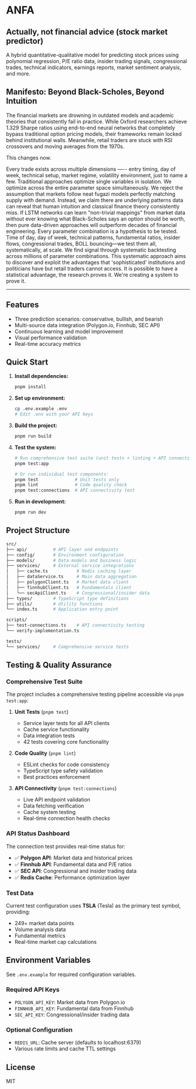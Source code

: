 # ANFA

## Actually, not financial advice (stock market predictor)

A hybrid quantitative-qualitative model for predicting stock prices using polynomial regression, P/E ratio data, insider trading signals, congressional trades, technical indicators, earnings reports, market sentiment analysis, and more.

## Manifesto: Beyond Black-Scholes, Beyond Intuition

The financial markets are drowning in outdated models and academic theories that consistently fail in practice. While Oxford researchers achieve 1.329 Sharpe ratios using end-to-end neural networks that completely bypass traditional option pricing models, their frameworks remain locked behind institutional walls. Meanwhile, retail traders are stuck with RSI crossovers and moving averages from the 1970s.

This changes now.

Every trade exists across multiple dimensions —-- entry timing, day of week, technical setup, market regime, volatility environment, just to name a few. Traditional approaches optimize single variables in isolation. We optimize across the entire parameter space simultaneously. We reject the assumption that markets follow neat fugazi models perfectly matching supply with demand. Instead, we claim there are underlying patterns data can reveal that human intuition and classical finance theory consistently miss. If LSTM networks can learn "non-trivial mappings" from market data without ever knowing what Black-Scholes says an option should be worth, then pure data-driven approaches will outperform decades of financial engineering. Every parameter combination is a hypothesis to be tested. Time of day, day of week, technical patterns, fundamental ratios, insider flows, congressional trades, BOLL bouncing—we test them all, systematically, at scale. We find signal through systematic backtesting across millions of parameter combinations. This systematic approach aims to discover and exploit the advantages that 'sophisticated' institutions and politicians have but retail traders cannot access. It is possible to have a statistical advantage, the research proves it. We're creating a system to prove it.

---

## Features

- Three prediction scenarios: conservative, bullish, and bearish
- Multi-source data integration (Polygon.io, Finnhub, SEC API)
- Continuous learning and model improvement
- Visual performance validation
- Real-time accuracy metrics

## Quick Start

1. **Install dependencies:**

   ```bash
   pnpm install
   ```

2. **Set up environment:**

   ```bash
   cp .env.example .env
   # Edit .env with your API keys
   ```

3. **Build the project:**

   ```bash
   pnpm run build
   ```

4. **Test the system:**

   ```bash
   # Run comprehensive test suite (unit tests + linting + API connections)
   pnpm test:app

   # Or run individual test components:
   pnpm test              # Unit tests only
   pnpm lint              # Code quality check
   pnpm test:connections  # API connectivity test
   ```

5. **Run in development:**

   ```bash
   pnpm run dev
   ```

## Project Structure

```bash
src/
├── api/          # API layer and endpoints
├── config/       # Environment configuration
├── models/       # Data models and business logic
├── services/     # External service integrations
│   ├── cache.ts           # Redis caching layer
│   ├── dataService.ts     # Main data aggregation
│   ├── polygonClient.ts   # Market data client
│   ├── finnhubClient.ts   # Fundamentals client
│   └── secApiClient.ts    # Congressional/insider data
├── types/        # TypeScript type definitions
├── utils/        # Utility functions
└── index.ts      # Application entry point

scripts/
├── test-connections.ts    # API connectivity testing
└── verify-implementation.ts

tests/
└── services/     # Comprehensive service tests
```

## Testing & Quality Assurance

### Comprehensive Test Suite

The project includes a comprehensive testing pipeline accessible via `pnpm test:app`:

1. **Unit Tests** (`pnpm test`)

   - Service layer tests for all API clients
   - Cache service functionality
   - Data integration tests
   - 42 tests covering core functionality

2. **Code Quality** (`pnpm lint`)

   - ESLint checks for code consistency
   - TypeScript type safety validation
   - Best practices enforcement

3. **API Connectivity** (`pnpm test:connections`)
   - Live API endpoint validation
   - Data fetching verification
   - Cache system testing
   - Real-time connection health checks

### API Status Dashboard

The connection test provides real-time status for:

- ✅ **Polygon API**: Market data and historical prices
- ✅ **Finnhub API**: Fundamental data and P/E ratios
- ✅ **SEC API**: Congressional and insider trading data
- ✅ **Redis Cache**: Performance optimization layer

### Test Data

Current test configuration uses **TSLA** (Tesla) as the primary test symbol, providing:

- 249+ market data points
- Volume analysis data
- Fundamental metrics
- Real-time market cap calculations

## Environment Variables

See `.env.example` for required configuration variables.

### Required API Keys

- `POLYGON_API_KEY`: Market data from Polygon.io
- `FINNHUB_API_KEY`: Fundamental data from Finnhub
- `SEC_API_KEY`: Congressional/insider trading data

### Optional Configuration

- `REDIS_URL`: Cache server (defaults to localhost:6379)
- Various rate limits and cache TTL settings

## License

MIT
